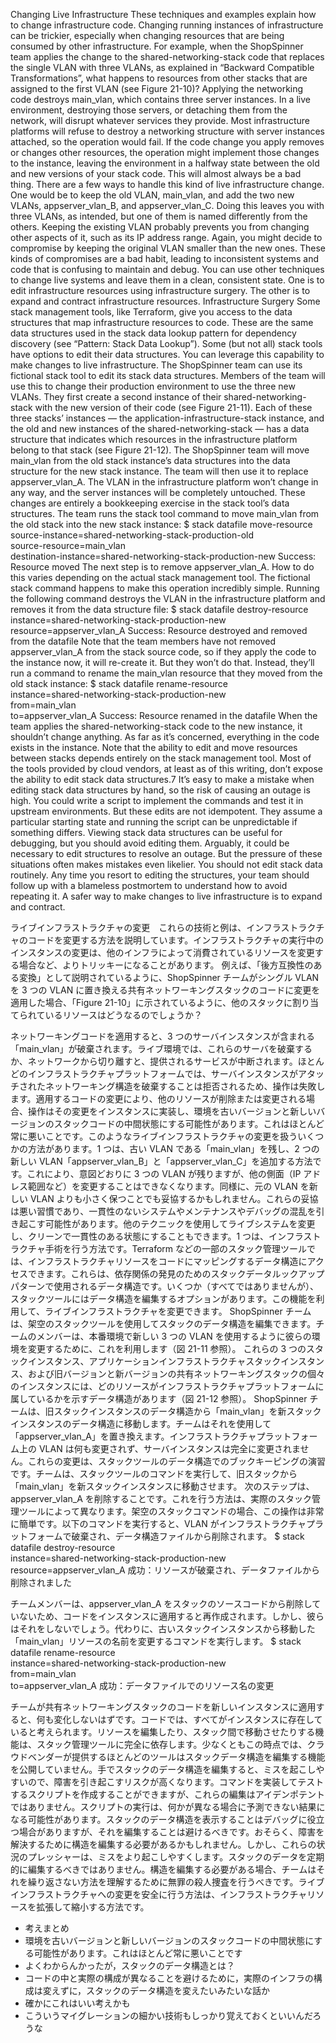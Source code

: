 Changing Live Infrastructure These techniques and examples explain how to change infrastructure code. Changing running instances of infrastructure can be trickier, especially when changing resources that are being consumed by other infrastructure. For example, when the ShopSpinner team applies the change to the shared-networking-stack code that replaces the single VLAN with three VLANs, as explained in “Backward Compatible Transformations”, what happens to resources from other stacks that are assigned to the first VLAN (see Figure 21-10)?
Applying the networking code destroys main_vlan, which contains three server instances. In a live environment, destroying those servers, or detaching them from the network, will disrupt whatever services they provide. Most infrastructure platforms will refuse to destroy a networking structure with server instances attached, so the operation would fail. If the code change you apply removes or changes other resources, the operation might implement those changes to the instance, leaving the environment in a halfway state between the old and new versions of your stack code. This will almost always be a bad thing. There are a few ways to handle this kind of live infrastructure change. One would be to keep the old VLAN, main_vlan, and add the two new VLANs, appserver_vlan_B, and appserver_vlan_C. Doing this leaves you with three VLANs, as intended, but one of them is named differently from the others. Keeping the existing VLAN probably prevents you from changing other aspects of it, such as its IP address range. Again, you might decide to compromise by keeping the original VLAN smaller than the new ones. These kinds of compromises are a bad habit, leading to inconsistent systems and code that is confusing to maintain and debug. You can use other techniques to change live systems and leave them in a clean, consistent state. One is to edit infrastructure resources using infrastructure surgery. The other is to expand and contract infrastructure resources.
Infrastructure Surgery Some stack management tools, like Terraform, give you access to the data structures that map infrastructure resources to code. These are the same data structures used in the stack data lookup pattern for dependency discovery (see “Pattern: Stack Data Lookup”). Some (but not all) stack tools have options to edit their data structures. You can leverage this capability to make changes to live infrastructure.
The ShopSpinner team can use its fictional stack tool to edit its stack data structures. Members of the team will use this to change their production environment to use the three new VLANs. They first create a second instance of their shared-networking-stack with the new version of their code (see Figure 21-11).
Each of these three stacks’ instances — the application-infrastructure-stack instance, and the old and new instances of the shared-networking-stack — has a data structure that indicates which resources in the infrastructure platform belong to that stack (see Figure 21-12).
The ShopSpinner team will move main_vlan from the old stack instance’s data structures into the data structure for the new stack instance. The team will then use it to replace appserver_vlan_A. The VLAN in the infrastructure platform won’t change in any way, and the server instances will be completely untouched. These changes are entirely a bookkeeping exercise in the stack tool’s data structures. The team runs the stack tool command to move main_vlan from the old stack into the new stack instance: $ stack datafile move-resource \
 source-instance=shared-networking-stack-production-old \
 source-resource=main_vlan \
 destination-instance=shared-networking-stack-production-new
Success: Resource moved The next step is to remove appserver_vlan_A. How to do this varies depending on the actual stack management tool. The fictional stack command happens to make this operation incredibly simple. Running the following command destroys the VLAN in the infrastructure platform and removes it from the data structure file: $ stack datafile destroy-resource \
 instance=shared-networking-stack-production-new \
 resource=appserver_vlan_A
Success: Resource destroyed and removed from the datafile Note that the team members have not removed appserver_vlan_A from the stack source code, so if they apply the code to the instance now, it will re-create it. But they won’t do that. Instead, they’ll run a command to rename the main_vlan resource that they moved from the old stack instance:
$ stack datafile rename-resource \
 instance=shared-networking-stack-production-new \
 from=main_vlan \
 to=appserver_vlan_A
Success: Resource renamed in the datafile When the team applies the shared-networking-stack code to the new instance, it shouldn’t change anything. As far as it’s concerned, everything in the code exists in the instance. Note that the ability to edit and move resources between stacks depends entirely on the stack management tool. Most of the tools provided by cloud vendors, at least as of this writing, don’t expose the ability to edit stack data structures.7 It’s easy to make a mistake when editing stack data structures by hand, so the risk of causing an outage is high. You could write a script to implement the commands and test it in upstream environments. But these edits are not idempotent. They assume a particular starting state and running the script can be unpredictable if something differs. Viewing stack data structures can be useful for debugging, but you should avoid editing them. Arguably, it could be necessary to edit structures to resolve an outage. But the pressure of these situations often makes mistakes even likelier. You should not edit stack data routinely. Any time you resort to editing the structures, your team should follow up with a blameless postmortem to understand how to avoid repeating it. A safer way to make changes to live infrastructure is to expand and contract.

ライブインフラストラクチャの変更　これらの技術と例は、インフラストラクチャのコードを変更する方法を説明しています。インフラストラクチャの実行中のインスタンスの変更は、他のインフラによって消費されているリソースを変更する場合など、よりトリッキーになることがあります。 例えば、「後方互換性のある変換」として説明されているように、ShopSpinner チームがシングル VLAN を 3 つの VLAN に置き換える共有ネットワーキングスタックのコードに変更を適用した場合、「Figure 21-10」に示されているように、他のスタックに割り当てられているリソースはどうなるのでしょうか？

ネットワーキングコードを適用すると、3 つのサーバインスタンスが含まれる「main_vlan」が破棄されます。ライブ環境では、これらのサーバを破棄するか、ネットワークから切り離すと、提供されるサービスが中断されます。ほとんどのインフラストラクチャプラットフォームでは、サーバインスタンスがアタッチされたネットワーキング構造を破棄することは拒否されるため、操作は失敗します。適用するコードの変更により、他のリソースが削除または変更される場合、操作はその変更をインスタンスに実装し、環境を古いバージョンと新しいバージョンのスタックコードの中間状態にする可能性があります。これはほとんど常に悪いことです。このようなライブインフラストラクチャの変更を扱ういくつかの方法があります。1 つは、古い VLAN である「main_vlan」を残し、2 つの新しい VLAN「appserver_vlan_B」と「appserver_vlan_C」を追加する方法です。これにより、意図どおりに 3 つの VLAN が残りますが、他の側面（IP アドレス範囲など）を変更することはできなくなります。同様に、元の VLAN を新しい VLAN よりも小さく保つことでも妥協するかもしれません。これらの妥協は悪い習慣であり、一貫性のないシステムやメンテナンスやデバッグの混乱を引き起こす可能性があります。他のテクニックを使用してライブシステムを変更し、クリーンで一貫性のある状態にすることもできます。1 つは、インフラストラクチャ手術を行う方法です。Terraform などの一部のスタック管理ツールでは、インフラストラクチャリソースをコードにマッピングするデータ構造にアクセスできます。これらは、依存関係の発見のためのスタックデータルックアップパターンで使用されるデータ構造です。いくつか（すべてではありませんが）、スタックツールにはデータ構造を編集するオプションがあります。この機能を利用して、ライブインフラストラクチャを変更できます。
ShopSpinner チームは、架空のスタックツールを使用してスタックのデータ構造を編集できます。チームのメンバーは、本番環境で新しい 3 つの VLAN を使用するように彼らの環境を変更するために、これを利用します（図 21-11 参照）。
これらの 3 つのスタックインスタンス、アプリケーションインフラストラクチャスタックインスタンス、および旧バージョンと新バージョンの共有ネットワーキングスタックの個々のインスタンスには、どのリソースがインフラストラクチャプラットフォームに属しているかを示すデータ構造があります（図 21-12 参照）。
ShopSpinner チームは、旧スタックインスタンスのデータ構造から「main_vlan」を新スタックインスタンスのデータ構造に移動します。チームはそれを使用して「appserver_vlan_A」を置き換えます。インフラストラクチャプラットフォーム上の VLAN は何も変更されず、サーバインスタンスは完全に変更されません。これらの変更は、スタックツールのデータ構造でのブックキーピングの演習です。チームは、スタックツールのコマンドを実行して、旧スタックから「main_vlan」を新スタックインスタンスに移動させます。
次のステップは、appserver_vlan_A を削除することです。これを行う方法は、実際のスタック管理ツールによって異なります。架空のスタックコマンドの場合、この操作は非常に簡単です。以下のコマンドを実行すると、VLAN がインフラストラクチャプラットフォームで破棄され、データ構造ファイルから削除されます。
$ stack datafile destroy-resource \
 instance=shared-networking-stack-production-new \
 resource=appserver_vlan_A
成功：リソースが破棄され、データファイルから削除されました

チームメンバーは、appserver_vlan_A をスタックのソースコードから削除していないため、コードをインスタンスに適用すると再作成されます。しかし、彼らはそれをしないでしょう。代わりに、古いスタックインスタンスから移動した「main_vlan」リソースの名前を変更するコマンドを実行します。
$ stack datafile rename-resource \
 instance=shared-networking-stack-production-new \
 from=main_vlan \
 to=appserver_vlan_A
成功：データファイルでのリソース名の変更

チームが共有ネットワーキングスタックのコードを新しいインスタンスに適用すると、何も変化しないはずです。コードでは、すべてがインスタンスに存在していると考えられます。リソースを編集したり、スタック間で移動させたりする機能は、スタック管理ツールに完全に依存します。少なくともこの時点では、クラウドベンダーが提供するほとんどのツールはスタックデータ構造を編集する機能を公開していません。手でスタックのデータ構造を編集すると、ミスを起こしやすいので、障害を引き起こすリスクが高くなります。コマンドを実装してテストするスクリプトを作成することができますが、これらの編集はアイデンポテントではありません。スクリプトの実行は、何かが異なる場合に予測できない結果になる可能性があります。スタックのデータ構造を表示することはデバッグに役立つ場合がありますが、それを編集することは避けるべきです。おそらく、障害を解決するために構造を編集する必要があるかもしれません。しかし、これらの状況のプレッシャーは、ミスをより起こしやすくします。スタックのデータを定期的に編集するべきではありません。構造を編集する必要がある場合、チームはそれを繰り返さない方法を理解するために無罪の殺人捜査を行うべきです。ライブインフラストラクチャへの変更を安全に行う方法は、インフラストラクチャリソースを拡張して縮小する方法です。

- 考えまとめ
- 環境を古いバージョンと新しいバージョンのスタックコードの中間状態にする可能性があります。これはほとんど常に悪いことです
- よくわからんかったが，スタックのデータ構造とは？
- コードの中と実際の構成が異なることを避けるために，実際のインフラの構成は変えずに，スタックのデータ構造を変えたいみたいな話か
- 確かにこれはいい考えかも
- こういうマイグレーションの細かい技術もしっかり覚えておくといいんだろうな
